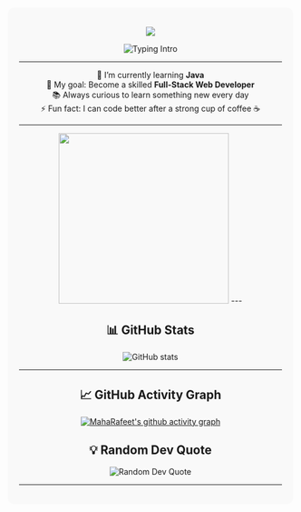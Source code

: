 <div align="center" style="background-color:#f9f9f9; padding:20px; border-radius:12px;">
<p align="center">
<img src="https://capsule-render.vercel.app/api?type=rect&color=6A5ACD&height=100&section=header&text=Welcome%20to%20my%20profile!&fontSize=40&fontColor=ffffff" />
</p>

![Typing Intro](https://readme-typing-svg.herokuapp.com?font=Fira+Code&size=24&duration=2000&pause=500&fontColor=ffffff&width=400&lines=Hi+there+👋+I'm+Maha)

---

🌱 I’m currently learning **Java**  
🎯 My goal: Become a skilled **Full-Stack Web Developer**  
📚 Always curious to learn something new every day  
⚡ Fun fact: I can code better after a strong cup of coffee ☕  

---
<!-- Coding GIF -->
<img src="https://media.giphy.com/media/qgQUggAC3Pfv687qPC/giphy.gif" width="300">
---


## 📊 GitHub Stats
<img src="https://github-readme-stats.vercel.app/api?username=MahaRafeet&show_icons=true&rank_icon=github&theme=dark&border_radius=12" alt="GitHub stats" />

---
## 📈 GitHub Activity Graph

[![MahaRafeet's github activity graph](https://github-readme-activity-graph.vercel.app/graph?username=MahaRafeet&bg_color=ffffff&color=000000&line=4c8eda&point=1f6feb&area=true&hide_border=true)](https://github.com/MahaRafeet)



## 💡 Random Dev Quote
<img src="https://quotes-github-readme.vercel.app/api?type=horizontal&theme=dark" alt="Random Dev Quote" />

---


</div>
